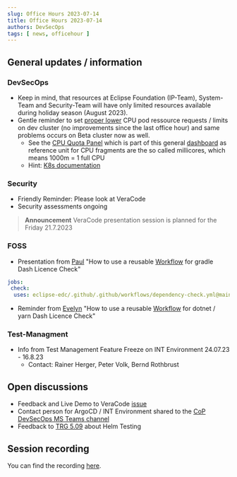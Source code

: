 ```yaml
---
slug: Office Hours 2023-07-14
title: Office Hours 2023-07-14
authors: DevSecOps
tags: [ news, officehour ]
---
```


## General updates / information

### DevSecOps

- Keep in mind, that resources at Eclipse Foundation (IP-Team), System-Team and Security-Team will have only limited resources available during holiday season (August 2023).
- Gentle reminder to set [proper lower](https://eclipse-tractusx.github.io/docs/release/trg-5/trg-5-04/) CPU pod ressource requests / limits on dev cluster (no improvements since the last office hour) and same problems occurs on Beta cluster now as well.
  - See the [CPU Quota Panel](https://grafana.dev.demo.catena-x.net/d/efa86fd1d0c121a26444b636a3f509a8/kubernetes-compute-resources-cluster?orgId=1&refresh=10s&from=now-7d&to=now&viewPanel=8) which is part of this general [dashboard](https://grafana.dev.demo.catena-x.net/d/efa86fd1d0c121a26444b636a3f509a8/kubernetes-compute-resources-cluster?orgId=1&refresh=10s&from=now-7d&to=now) as reference
  unit for CPU fragments are the so called millicores, which means 1000m = 1 full CPU
  - Hint: [K8s documentation](https://kubernetes.io/docs/concepts/configuration/manage-resources-containers/#requests-and-limits)

### Security

- Friendly Reminder: Please look at VeraCode
- Security assessments ongoing

> **Announcement** VeraCode presentation session is planned for the Friday 21.7.2023

### FOSS

- Presentation from [Paul](https://github.com/paullatzelsperger) "How to use a reusable [Workflow](https://github.com/eclipse-edc/.github/blob/main/.github/workflows/dependency-check.yml) for gradle Dash Licence Check"

```yaml
jobs:
 check:
  uses: eclipse-edc/.github/.github/workflows/dependency-check.yml@main
```

- Reminder from [Evelyn](https://github.com/evegufy)  "How to use a reusable [Workflow](https://github.com/eclipse-tractusx/sig-infra/blob/main/.github/workflows/reusable-dependencies-dotnet.yaml) for dotnet / yarn Dash Licence Check"

### Test-Managment

- Info from Test Management Feature Freeze on INT Environment 24.07.23 - 16.8.23
  - Contact: Rainer Herger, Peter Volk, Bernd Rothbrust

## Open discussions

- Feedback and Live Demo to VeraCode [issue](https://github.com/eclipse-tractusx/sig-infra/issues/165)
- Contact person for ArgoCD / INT Environment shared to the [CoP DevSecOps MS Teams channel](https://teams.microsoft.com/l/channel/19%3a9a3c4a05a3514d07b973c13e7b468709%40thread.tacv2/CX%2520-%2520CoP%2520DevSecOps?groupId=17b1a2dc-67fb-4a49-a2ed-dd1344321439&tenantId=1ad22c6d-2f08-4f05-a0ba-e17f6ce88380)
- Feedback to [TRG 5.09](https://eclipse-tractusx.github.io/docs/release/trg-5/trg-5-09/) about Helm Testing

## Session recording

You can find the
recording [here](https://bcgcatenax.sharepoint.com/sites/CommunitiesofPractises/Shared%20Documents/Forms/AllItems.aspx?OR=Teams%2DHL&CT=1689595535113&clickparams=eyJBcHBOYW1lIjoiVGVhbXMtRGVza3RvcCIsIkFwcFZlcnNpb24iOiIxNDE1LzIzMDYwNDAxMTc3IiwiSGFzRmVkZXJhdGVkVXNlciI6ZmFsc2V9&sortField=Modified&isAscending=false&id=%2Fsites%2FCommunitiesofPractises%2FShared%20Documents%2FCX%2DCoP%20DevSecOps%2FOffice%5FHours%5FRegular%5FRecordings%2FMicrosoftTeams%2Dvideo%20%286%29%2Emp4&viewid=a90239a2%2D4eb1%2D446e%2D9246%2Daedc18ebdc75&parent=%2Fsites%2FCommunitiesofPractises%2FShared%20Documents%2FCX%2DCoP%20DevSecOps%2FOffice%5FHours%5FRegular%5FRecordings).
